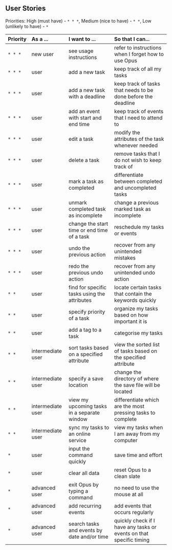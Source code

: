 ## User Stories

Priorities: High (must have) - `* * *`, Medium (nice to have)  - `* *`,  Low (unlikely to have) - `*`


Priority | As a ... | I want to ... | So that I can...
-------- | :-------- | :--------- | :-----------
`* * *` | new user | see usage instructions | refer to instructions when I forget how to use Opus
`* * *` | user | add a new task | keep track of all my tasks
`* * *` | user | add a new task with a deadline | keep track of tasks that needs to be done before the deadline
`* * *` | user | add an event with start and end time | keep track of events that I need to attend to
`* * *` | user | edit a task | modify the attributes of the task whenever needed
`* * *` | user | delete a task | remove tasks that I do not wish to keep track of
`* * *` | user | mark a task as completed | differentiate between completed and uncompleted tasks
`* * *` | user | unmark completed task as incomplete | change a previous marked task as incomplete
`* * *` | user | change the start time or end time of a task | reschedule my tasks or events
`* * *` | user | undo  the previous action | recover from any unintended mistakes
`* * *` | user | redo  the previous undo action | recover from any unintended undo action
`* *` | user | find for specific tasks using the attributes | locate certain tasks that contain the keywords quickly
`* *` | user | specify priority of a task | organize my tasks based on how important it is
`* *` | user | add a tag to a task | categorise my tasks 
`* *` | intermediate user | sort tasks based on a specified attribute | view the sorted list of tasks based on the specified attribute
`* *` | intermediate user | specify a save location | change the directory of where the save file will be located
`* *` | intermediate user | view my upcoming tasks in a separate window | differentiate which are the most pressing tasks to complete
`* *` | intermediate user | sync my tasks to an online service | view my tasks when I am away from my computer
`*` | user | input the command quickly | save time and effort
`*` | user | clear all data | reset Opus to a clean slate
`*` | advanced user | exit Opus by typing a command | no need to use the mouse at all
`*` | advanced user | add recurring events | add events that occurs regularly
`*` | advanced user | search tasks and events by date and/or time | quickly check if I have any tasks or events on that specific timing
